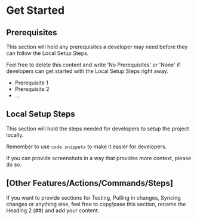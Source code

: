 # Get Started

## Prerequisites

This section will hold any prerequisites a developer may need before they can follow the Local Setup Steps.

Feel free to delete this content and write 'No Prerequisites' or 'None' if developers can get started with the Local Setup Steps right away.

- Prerequisite 1
- Prerequisite 2
- ...

## Local Setup Steps

This section will hold the steps needed for developers to setup the project locally.

Remember to use `code snippets` to make it easier for developers.

If you can provide screenshots in a way that provides more context, please do so.

## [Other Features/Actions/Commands/Steps]

If you want to provide sections for Testing, Pulling in changes, Syncing changes or anything else, feel free to copy/pase this section, rename the Heading 2 (##) and add your content.
